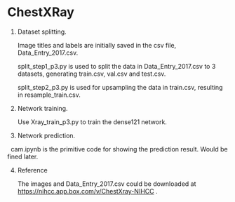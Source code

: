 # ChestXRay

1. Dataset splitting.

   Image titles and labels are initially saved in the csv file, Data_Entry_2017.csv.
   
   split_step1_p3.py is used to split the data in Data_Entry_2017.csv to 3 datasets, generating train.csv, val.csv and            test.csv.
   
   split_step2_p3.py is used for upsampling the data in train.csv, resulting in resample_train.csv.
2. Network training.

   Use Xray_train_p3.py to train the dense121 network.
3. Network prediction.

   cam.ipynb is the primitive code for showing the prediction result. Would be fined later.

4. Reference

   The images and Data_Entry_2017.csv could be downloaded at https://nihcc.app.box.com/v/ChestXray-NIHCC .
   
